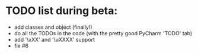 # TODO list during beta:
* add classes and object (finally!)
* do all the TODOs in the code (with the pretty good PyCharm 'TODO' tab)
* add '\xXX' and '\uXXXX' support
* fix #6
